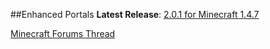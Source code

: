##Enhanced Portals
**Latest Release**: [2.0.1 for Minecraft 1.4.7](www.minecraftforum.net/topic/1301217-)

[Minecraft Forums Thread](www.minecraftforum.net/topic/1301217-)